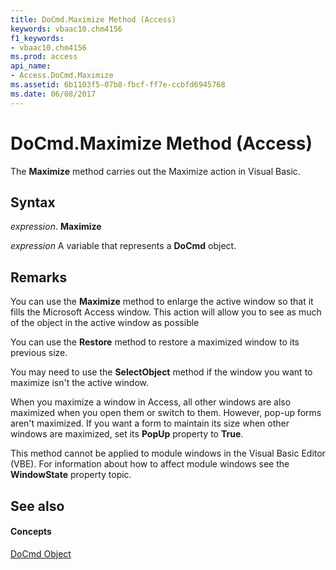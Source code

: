 ```yaml
---
title: DoCmd.Maximize Method (Access)
keywords: vbaac10.chm4156
f1_keywords:
- vbaac10.chm4156
ms.prod: access
api_name:
- Access.DoCmd.Maximize
ms.assetid: 6b1103f5-07b8-fbcf-ff7e-ccbfd6945768
ms.date: 06/08/2017
---
```



# DoCmd.Maximize Method (Access)

The **Maximize** method carries out the Maximize action in Visual Basic.


## Syntax

 _expression_. **Maximize**

 _expression_ A variable that represents a **DoCmd** object.


## Remarks

You can use the **Maximize** method to enlarge the active window so that it fills the Microsoft Access window. This action will allow you to see as much of the object in the active window as possible

You can use the **Restore** method to restore a maximized window to its previous size.

You may need to use the **SelectObject** method if the window you want to maximize isn't the active window.

When you maximize a window in Access, all other windows are also maximized when you open them or switch to them. However, pop-up forms aren't maximized. If you want a form to maintain its size when other windows are maximized, set its **PopUp** property to **True**.

This method cannot be applied to module windows in the Visual Basic Editor (VBE). For information about how to affect module windows see the **WindowState** property topic.


## See also


#### Concepts


[DoCmd Object](docmd-object-access.md)

